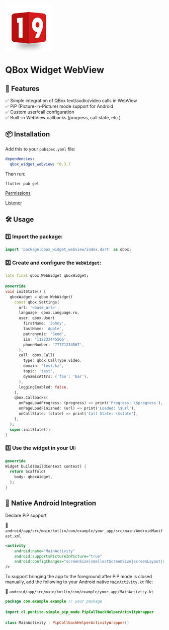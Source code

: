 <!--suppress CheckImageSize -->
<img src="assets/image/logo.png" alt="19" width="150" height="150">

# QBox Widget WebView

## 🚀 Features

✅ Simple integration of QBox text/audio/video calls in WebView  
✅ PiP (Picture-in-Picture) mode support for Android  
✅ Custom user/call configuration  
✅ Built-in WebView callbacks (progress, call state, etc.)

## 📦 Installation

Add this to your `pubspec.yaml` file:

```yaml
dependencies:
  qbox_widget_webview: ^0.3.7
```

Then run:

```sh
flutter pub get
```

[Permissions](docs/permissions.md)

[Listener](docs/listener.md)

## 🛠 Usage

### 1️⃣ Import the package:

```dart
import 'package:qbox_widget_webview/index.dart' as qbox;
```

### 2️⃣ Create and configure the `WebWidget`:

```dart
late final qbox.WebWidget qboxWidget;

@override
void initState() {
  qboxWidget = qbox.WebWidget(
    const qbox.Settings(
      url: '<base_url>',
      language: qbox.Language.ru,
      user: qbox.User(
        firstName: 'Johny',
        lastName: 'Apple',
        patronymic: 'Seed',
        iin: '112233445566',
        phoneNumber: '77771234567',
      ),
      call: qbox.Call(
        type: qbox.CallType.video,
        domain: 'test.kz',
        topic: 'test',
        dynamicAttrs: {'foo': 'bar'},
      ),
      loggingEnabled: false,
    ),
    qbox.Callbacks(
      onPageLoadProgress: (progress) => print('Progress: \$progress'),
      onPageLoadFinished: (url) => print('Loaded: \$url'),
      onCallState: (state) => print('Call State: \$state'),
    ),
  );
  super.initState();
}
```

### 3️⃣ Use the widget in your UI:

```dart
@override
Widget build(BuildContext context) {
  return Scaffold(
    body: qboxWidget,
  );
}
```

## 🧩 Native Android Integration

Declare PiP support

📁 `android/app/src/main/kotlin/com/example/your_app/src/main/AndroidManifest.xml`

```xml
<activity 
    android:name="MainActivity" 
    android:supportsPictureInPicture="true"
    android:configChanges="screenSize|smallestScreenSize|screenLayout|orientation"
/>
```

To support bringing the app to the foreground after PiP mode is closed manually, add the following
to your Android native `MainActivity.kt` file:

📁 `android/app/src/main/kotlin/com/example/your_app/MainActivity.kt`

```kotlin
package com.example.example // your package

import cl.puntito.simple_pip_mode.PipCallbackHelperActivityWrapper

class MainActivity : PipCallbackHelperActivityWrapper()
```
